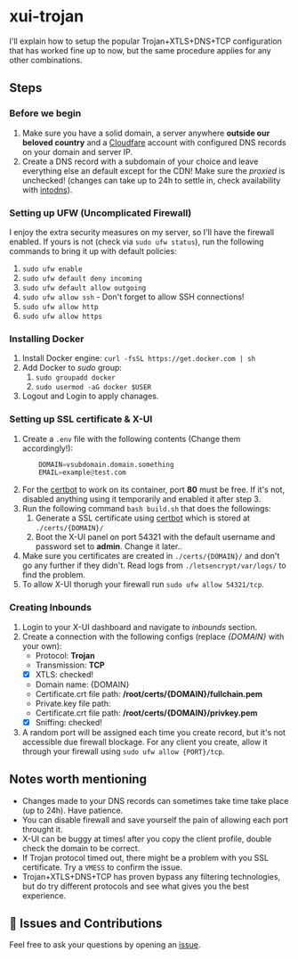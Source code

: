 # xui-trojan
I'll explain how to setup the popular Trojan+XTLS+DNS+TCP configuration that has worked fine up to now, but the same procedure applies for any other combinations.

## Steps

### Before we begin
1. Make sure you have a solid domain, a server anywhere **outside our beloved country** and a [Cloudfare](https://cloudflare.com/) account with configured DNS records on your domain and server IP.
2. Create a DNS record with a subdomain of your choice and leave everything else an default except for the CDN! Make sure the *proxied* is unchecked! (changes can take up to 24h to settle in, check availability with [intodns](https://intodns.com/)).

### Setting up UFW (Uncomplicated Firewall)
I enjoy the extra security measures on my server, so I'll have the firewall enabled. If yours is not (check via `sudo ufw status`), run the following commands to bring it up with default policies:
1. `sudo ufw enable`
2. `sudo ufw default deny incoming`
3. `sudo ufw default allow outgoing`
5. `sudo ufw allow ssh` - Don't forget to allow SSH connections!
6. `sudo ufw allow http`
7. `sudo ufw allow https`

### Installing Docker
1. Install Docker engine: `curl -fsSL https://get.docker.com | sh`
2. Add Docker to *sudo* group:
    1. `sudo groupadd docker`
    2. `sudo usermod -aG docker $USER`
3. Logout and Login to apply chanages.

### Setting up SSL certificate & X-UI
1. Create a `.env` file with the following contents (Change them accordingly!):
    ```python
        DOMAIN=vsubdomain.domain.something
        EMAIL=example@test.com
    ```
2. For the [certbot](https://certbot.eff.org/) to work on its container, port **80** must be free. If it's not, disabled anything using it temporarily and enabled it after step 3.
3. Run the following command `bash build.sh` that does the followings:
    1. Generate a SSL certificate using [certbot](https://certbot.eff.org/) which is stored at `./certs/{DOMAIN}/`
    2. Boot the X-UI panel on port 54321 with the default username and password set to **admin**. Change it later..
4. Make sure you certificates are created in `./certs/{DOMAIN}/` and don't go any further if they didn't. Read logs from `./letsencrypt/var/logs/` to find the problem.
5. To allow X-UI thorugh your firewall run `sudo ufw allow 54321/tcp`.

### Creating Inbounds
1. Login to your X-UI dashboard and navigate to *inbounds* section.
2. Create a connection with the following configs (replace *{DOMAIN}* with your own):
    - Protocol: **Trojan**
    - Transmission: **TCP**
    - [x] XTLS: checked!
    - Domain name: {DOMAIN}
    - Certificate.crt file path: **/root/certs/{DOMAIN}/fullchain.pem**
    - Private.key file path:
    - Certificate.crt file path: **/root/certs/{DOMAIN}/privkey.pem**
    - [x] Sniffing: checked!
3. A random port will be assigned each time you create record, but it's not accessible due firewall blockage. For any client you create, allow it through your firewall using `sudo ufw allow {PORT}/tcp`.

## Notes worth mentioning
- Changes made to your DNS records can sometimes take time take place (up to 24h). Have patience.
- You can disable firewall and save yourself the pain of allowing each port throught it.
- X-UI can be buggy at times! after you copy the client profile, double check the domain to be correct.
- If Trojan protocol timed out, there might be a problem with you SSL certificate. Try a `VMESS` to confirm the issue.
- Trojan+XTLS+DNS+TCP has proven bypass any filtering technologies, but do try different protocols and see what gives you the best experience.

## 🤝 Issues and Contributions
Feel free to ask your questions by opening an [issue](https://github.com/keivanipchihagh/xui-trojan/issues/new).
